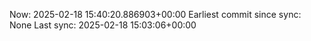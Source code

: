 Now: 2025-02-18 15:40:20.886903+00:00 Earliest commit since sync: None Last sync: 2025-02-18 15:03:06+00:00
